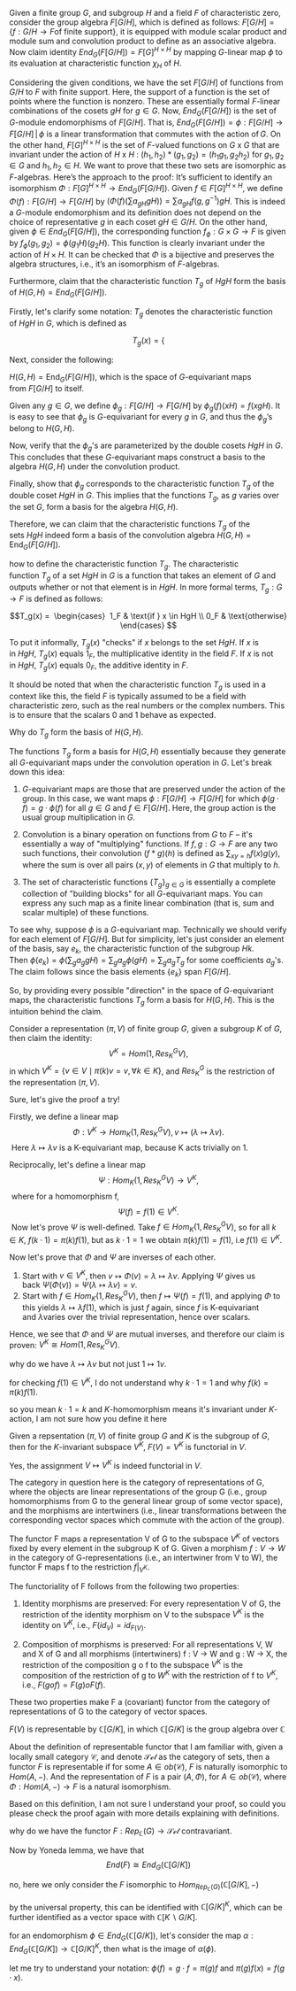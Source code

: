 
Given a finite group $G$, and subgroup $H$ and a field $F$ of characteristic zero, consider the group algebra $F[G/H]$, which is defined as follows:
$F[G/H]=\{f:G/H\to F \text{of finite support}\}$, it is equipped with module scalar product and module sum and convolution product to define as an associative algebra. Now claim identity $End_{G}(F[G/H])=F[G]^{H\times H}$ by mapping $G$-linear map $\phi$ to its evaluation at characteristic function $\chi_{H}$ of $H$.


Considering the given conditions, we have the set $F[G/H]$ of functions from $G/H$ to $F$ with finite support. Here, the support of a function is the set of points where the function is nonzero. These are essentially formal $F$-linear combinations of the cosets $gH$ for $g∈G$.
Now, $End_G(F[G/H])$ is the set of $G$-module endomorphisms of $F[G/H]$. That is, $End_G(F[G/H]) = {\phi: F[G/H]\to F[G/H]\, |\, \phi \text{ is a linear transformation that commutes with the action of}\, G }$.
On the other hand, $F[G]^{H\times H}$ is the set of $F$-valued functions on $G$ x $G$ that are invariant under the action of $H$ x $H$ : $(h_1, h_2) * (g_1, g_2) = (h_1g_1, g_2h_2)$ for $g_1, g_2 \in G$ and $h_1, h_2 \in H$.
We want to prove that these two sets are isomorphic as $F$-algebras. Here’s the approach to the proof:
It’s sufficient to identify an isomorphism $\Phi: F[G]^{H\times H} \to End_G(F[G/H])$.
Given $f \in F[G]^{H\times H}$, we define $\Phi(f) : F[G/H] \to F[G/H]$ by $(\Phi(f)(\sum a_{gH} gH)) = \sum a_{gH} f(g, g^{-1}) gH$. This is indeed a $G$-module endomorphism and its definition does not depend on the choice of representative $g$ in each coset $gH \in G/H$.
On the other hand, given $\phi \in End_G(F[G/H])$, the corresponding function $f_{\phi}: G \times G \to F$ is given by $f_{\phi}(g_1, g_2) = \phi(g_1H)(g_2H)$. This function is clearly invariant under the action of $H \times H$.
It can be checked that $\Phi$ is a bijective and preserves the algebra structures, i.e., it’s an isomorphism of $F$-algebras.

Furthermore, claim that the characteristic function $T_{g}$ of $HgH$ form the basis of $H(G,H)=End_{G}(F[G/H])$.

Firstly, let's clarify some notation: $T_g$ denotes the characteristic function of $HgH$ in $G$, which is defined as 

$$T_g (x) = \left\{$$

Next, consider the following:

$H(G, H) = \text{End}_{G}(F[G/H])$, which is the space of $G$-equivariant maps from $F[G/H]$ to itself.

Given any $g \in G$, we define $\phi_{g}: F[G/H] \rightarrow F[G/H]$ by $\phi_{g}(f)(xH) = f(xgH)$. It is easy to see that $\phi_g$ is $G$-equivariant for every $g$ in $G$, and thus the $\phi_{g}$’s belong to $H(G, H)$.

Now, verify that the $\phi_{g}$'s are parameterized by the double cosets $HgH$ in $G$. This concludes that these $G$-equivariant maps construct a basis to the algebra $H(G, H)$ under the convolution product.

Finally, show that $\phi_{g}$ corresponds to the characteristic function $T_{g}$ of the double coset $HgH$ in $G$. This implies that the functions $T_{g}$, as $g$ varies over the set $G$, form a basis for the algebra $H(G, H)$.

Therefore, we can claim that the characteristic functions $T_g$ of the sets $HgH$ indeed form a basis of the convolution algebra $H(G, H) = \text{End}_{G}(F[G/H])$.

how to define the characteristic function $T_{g}$.
The characteristic function $T_g$ of a set $HgH$ in $G$ is a function that takes an element of $G$ and outputs whether or not that element is in $HgH$. In more formal terms, $T_g : G \rightarrow F$ is defined as follows:

$$T_g(x) =   
\begin{cases}   
1_F & \text{if } x \in HgH \\  
0_F & \text{otherwise}  
\end{cases}  
$$

To put it informally, $T_g(x)$ "checks" if $x$ belongs to the set $HgH$. If $x$ is in $HgH$, $T_g(x)$ equals $1_F$, the multiplicative identity in the field $F$. If $x$ is not in $HgH$, $T_g(x)$ equals $0_F$, the additive identity in $F$.

It should be noted that when the characteristic function $T_g$ is used in a context like this, the field $F$ is typically assumed to be a field with characteristic zero, such as the real numbers or the complex numbers. This is to ensure that the scalars 0 and 1 behave as expected.


Why do $T_{g}$ form the basis of $H(G,H)$.

The functions $T_g$ form a basis for $H(G,H)$ essentially because they generate all $G$-equivariant maps under the convolution operation in $G$. Let's break down this idea:

1. $G$-equivariant maps are those that are preserved under the action of the group. In this case, we want maps $\phi:F[G/H] \to F[G/H]$ for which $\phi(g \cdot f) = g \cdot \phi(f)$ for all $g \in G$ and $f \in F[G/H]$. Here, the group action is the usual group multiplication in $G$.
    
2. Convolution is a binary operation on functions from $G$ to $F$ – it's essentially a way of "multiplying" functions. If $f, g: G \to F$ are any two such functions, their convolution $(f * g)(h)$ is defined as $\sum_{xy=h} f(x)g(y)$, where the sum is over all pairs $(x, y)$ of elements in $G$ that multiply to $h$.
    
3. The set of characteristic functions $\{T_g\}_{g\in G}$ is essentially a complete collection of "building blocks" for all $G$-equivariant maps. You can express any such map as a finite linear combination (that is, sum and scalar multiple) of these functions.
    

To see why, suppose $\phi$ is a $G$-equivariant map. Technically we should verify for each element of $F[G/H]$. But for simplicity, let's just consider an element of the basis, say $e_k$, the characteristic function of the subgroup $Hk$. Then $\phi(e_k) = \phi(\sum_g a_g gH) = \sum_g a_g \phi(gH) = \sum_g a_g T_g$ for some coefficients $a_g$'s. The claim follows since the basis elements $\{e_k\}$ span $F[G/H]$.

So, by providing every possible "direction" in the space of $G$-equivariant maps, the characteristic functions $T_g$ form a basis for $H(G,H)$. This is the intuition behind the claim.


Consider a representation $(\pi,V)$ of finite group $G$, given a subgroup $K$ of $G$, then claim the identity:$$
V^{K}=Hom(1,Res^{G}_{K}V),
$$
in which $V^{K}=\{v\in V\mid \pi(k)v=v,\forall k \in K\}$, and $Res^{G}_{K}$ is the restriction of the representation $(\pi,V)$.

Sure, let's give the proof a try!

Firstly, we define a linear map $$  
\Phi: V^K \rightarrow Hom_K(1, Res^{G}_{K}V), v \mapsto (\lambda \mapsto \lambda v).  
$$ Here $\lambda \mapsto \lambda v$ is a K-equivariant map, because K acts trivially on 1.

Reciprocally, let's define a linear map $$  
\Psi: Hom_K(1, Res^{G}_{K}V) \rightarrow V^K,  
$$ where for a homomorphism f, $$  
\Psi(f) = f(1) \in V^K.  
$$ Now let's prove $\Psi$ is well-defined. Take $f \in Hom_K(1, Res^{G}_{K}V)$, so for all $k \in K$, $f(k \cdot 1) = \pi(k) f(1)$, but as $k \cdot 1 = 1$ we obtain $\pi(k)f(1)=f(1)$, i.e $f(1)\in V^K$. 

Now let's prove that $\Phi$ and $\Psi$ are inverses of each other.

1. Start with $v \in V^K$, then $v \mapsto \Phi(v) = \lambda \mapsto \lambda v$. Applying $\Psi$ gives us back $\Psi(\Phi(v)) = \Psi(\lambda \mapsto \lambda v) = v$.
2. Start with $f \in Hom_K(1, Res^{G}_{K}V)$, then $f \mapsto \Psi(f) = f(1)$, and applying $\Phi$ to this yields $\lambda \mapsto \lambda f(1)$, which is just $f$ again, since $f$ is K-equivariant and $\lambda$varies over the trivial representation, hence over scalars.

Hence, we see that $\Phi$ and $\Psi$ are mutual inverses, and therefore our claim is proven: $V^K \cong Hom(1, Res^{G}_{K}V)$.

why do we have $\lambda \mapsto \lambda v$ but not just $1\mapsto 1v$.

for checking $f(1)\in V^{K}$, I do not understand why $k\cdot 1=1$ and why $f(k)=\pi(k)f(1)$.

so you mean $k\cdot 1 =k$ and $K$-homomorphism means it's invariant under $K$-action, I am not sure how you define it here


Given a repsentation $(\pi,V)$ of finite group $G$ and $K$ is the subgroup of $G$, then for the $K$-invariant subspace $V^{K}$, $F(V)=V^{K}$ is functorial in $V$.

Yes, the assignment $V \mapsto V^K$ is indeed functorial in $V$. 

The category in question here is the category of representations of G, where the objects are linear representations of the group G (i.e., group homomorphisms from G to the general linear group of some vector space), and the morphisms are intertwiners (i.e., linear transformations between the corresponding vector spaces which commute with the action of the group).

The functor F maps a representation V of G to the subspace $V^K$ of vectors fixed by every element in the subgroup K of G. Given a morphism $f:V\to W$ in the category of G-representations (i.e., an intertwiner from V to W), the functor F maps f to the restriction $f|_{V^K}$.

The functoriality of F follows from the following two properties:

1. Identity morphisms are preserved: For every representation V of G, the restriction of the identity morphism on V to the subspace $V^K$ is the identity on $V^K$, i.e., $F(id_V) = id_{F(V)}$.
    
2. Composition of morphisms is preserved: For all representations V, W and X of G and all morphisms (intertwiners) f : V -> W and g : W -> X, the restriction of the composition g o f to the subspace $V^K$ is the composition of the restriction of g to $W^K$ with the restriction of f to $V^K$, i.e., $F(g o f) = F(g) o F(f)$.
    

These two properties make F a (covariant) functor from the category of representations of G to the category of vector spaces.

$F(V)$ is representable by $\mathbb{C}[G/K]$, in which $\mathbb{C}[G/K]$ is the group algebra over $\mathbb{C}$


About the definition of representable functor that I am familiar with, given a locally small category $\mathcal{C}$, and denote $\mathcal{Set}$ as the category of sets, then a functor $F$ is representable if for some $A\in ob(\mathcal{C})$, $F$ is naturally isomorphic to $Hom(A,-)$. And the representation of $F$ is a pair $(A,\Phi)$, for $A\in ob(\mathcal{C})$, where $\Phi:Hom(A,-)\to F$ is a natural isomorphism.

Based on this definition, I am not sure I understand your proof, so could you please check the proof again with more details explaining with definitions.


why do we have the functor $F:Rep_{\mathbb{C}}(G)\to \mathcal{Set}$ contravariant.


Now by Yoneda lemma, we have that $$
End(F)\cong End_{G}(\mathbb{C}[G/K])
$$

no, here we only consider the $F$ isomorphic to $Hom_{Rep_{\mathbb{C}}(G)}(\mathbb{C}[G/K],-)$ 


by the universal property, this can be identified with $\mathbb{C}[G/K]^{K}$, which can be further identified as a vector space with $\mathbb{C}[K\backslash G/K]$.


for an endomorphism $\phi \in End_{G}(\mathbb{C}[G/K])$, let's consider the map $\alpha: End_{G}(\mathbb{C}[G/K])\to \mathbb{C}[G/K]^{K}$, then what is the image of $\alpha(\phi)$.


let me try to understand your notation: $\phi(f)=g\cdot f=\pi(g)f$ and $\pi(g)f(x)=f(g\cdot x)$.